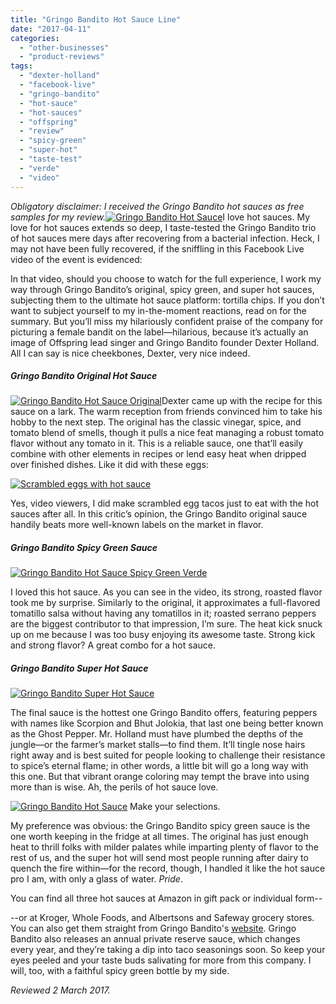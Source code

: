 ```yaml
---
title: "Gringo Bandito Hot Sauce Line"
date: "2017-04-11"
categories:
  - "other-businesses"
  - "product-reviews"
tags:
  - "dexter-holland"
  - "facebook-live"
  - "gringo-bandito"
  - "hot-sauce"
  - "hot-sauces"
  - "offspring"
  - "review"
  - "spicy-green"
  - "super-hot"
  - "taste-test"
  - "verde"
  - "video"
---
```


_Obligatory disclaimer: I received the Gringo Bandito hot sauces as free samples for my review._[![Gringo Bandito Hot Sauce](http://s3.amazonaws.com/thegourmez-wpmedia/2017/04/Gringo-Bandito-02-408x500.jpg)](http://s3.amazonaws.com/thegourmez-wpmedia/2017/04/Gringo-Bandito-02.jpg)I love hot sauces. My love for hot sauces extends so deep, I taste-tested the Gringo Bandito trio of hot sauces mere days after recovering from a bacterial infection. Heck, I may not have been fully recovered, if the sniffling in this Facebook Live video of the event is evidenced:

In that video, should you choose to watch for the full experience, I work my way through Gringo Bandito’s original, spicy green, and super hot sauces, subjecting them to the ultimate hot sauce platform: tortilla chips. If you don’t want to subject yourself to my in-the-moment reactions, read on for the summary. But you’ll miss my hilariously confident praise of the company for picturing a female bandit on the label—hilarious, because it’s actually an image of Offspring lead singer and Gringo Bandito founder Dexter Holland. All I can say is nice cheekbones, Dexter, very nice indeed.

##### Gringo Bandito Original Hot Sauce

[![Gringo Bandito Hot Sauce Original](http://s3.amazonaws.com/thegourmez-wpmedia/2017/04/Gringo-Bandito-05-318x500.jpg)](http://s3.amazonaws.com/thegourmez-wpmedia/2017/04/Gringo-Bandito-05.jpg)Dexter came up with the recipe for this sauce on a lark. The warm reception from friends convinced him to take his hobby to the next step. The original has the classic vinegar, spice, and tomato blend of smells, though it pulls a nice feat managing a robust tomato flavor without any tomato in it. This is a reliable sauce, one that’ll easily combine with other elements in recipes or lend easy heat when dripped over finished dishes. Like it did with these eggs:

[![Scrambled eggs with hot sauce](http://s3.amazonaws.com/thegourmez-wpmedia/2017/04/Gringo-Bandito-08-500x343.jpg)](http://s3.amazonaws.com/thegourmez-wpmedia/2017/04/Gringo-Bandito-08.jpg)

Yes, video viewers, I did make scrambled egg tacos just to eat with the hot sauces after all. In this critic’s opinion, the Gringo Bandito original sauce handily beats more well-known labels on the market in flavor.

##### Gringo Bandito Spicy Green Sauce

[![Gringo Bandito Hot Sauce Spicy Green Verde](http://s3.amazonaws.com/thegourmez-wpmedia/2017/04/Gringo-Bandito-04-326x500.jpg)](http://s3.amazonaws.com/thegourmez-wpmedia/2017/04/Gringo-Bandito-04.jpg)

I loved this hot sauce. As you can see in the video, its strong, roasted flavor took me by surprise. Similarly to the original, it approximates a full-flavored tomatillo salsa without having any tomatillos in it; roasted serrano peppers are the biggest contributor to that impression, I’m sure. The heat kick snuck up on me because I was too busy enjoying its awesome taste. Strong kick and strong flavor? A great combo for a hot sauce.

##### Gringo Bandito Super Hot Sauce

[![Gringo Bandito Super Hot Sauce](http://s3.amazonaws.com/thegourmez-wpmedia/2017/04/Gringo-Bandito-03-369x500.jpg)](http://s3.amazonaws.com/thegourmez-wpmedia/2017/04/Gringo-Bandito-03.jpg)

The final sauce is the hottest one Gringo Bandito offers, featuring peppers with names like Scorpion and Bhut Jolokia, that last one being better known as the Ghost Pepper. Mr. Holland must have plumbed the depths of the jungle—or the farmer’s market stalls—to find them. It’ll tingle nose hairs right away and is best suited for people looking to challenge their resistance to spice’s eternal flame; in other words, a little bit will go a long way with this one. But that vibrant orange coloring may tempt the brave into using more than is wise. Ah, the perils of hot sauce love.




<div class="caption">

[![Gringo Bandito Hot Sauce](http://s3.amazonaws.com/thegourmez-wpmedia/2017/04/Gringo-Bandito-06-500x320.jpg)](http://s3.amazonaws.com/thegourmez-wpmedia/2017/04/Gringo-Bandito-06.jpg) Make your selections.</div>


My preference was obvious: the Gringo Bandito spicy green sauce is the one worth keeping in the fridge at all times. The original has just enough heat to thrill folks with milder palates while imparting plenty of flavor to the rest of us, and the super hot will send most people running after dairy to quench the fire within—for the record, though, I handled it like the hot sauce pro I am, with only a glass of water. _Pride_.

You can find all three hot sauces at Amazon in gift pack or individual form--

\--or at Kroger, Whole Foods, and Albertsons and Safeway grocery stores. You can also get them straight from Gringo Bandito's [website](http://gringobandito.com/index.php#News). Gringo Bandito also releases an annual private reserve sauce, which changes every year, and they’re taking a dip into taco seasonings soon. So keep your eyes peeled and your taste buds salivating for more from this company. I will, too, with a faithful spicy green bottle by my side.

_Reviewed 2 March 2017._
